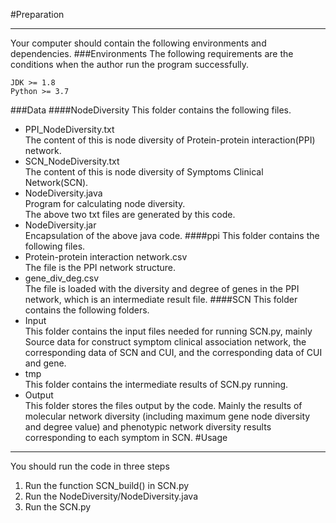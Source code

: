 #Preparation
***
Your computer should contain the following environments and dependencies.
###Environments
The following requirements are the conditions when the author run the program successfully.
```angular2html
JDK >= 1.8   
Python >= 3.7
```

###Data
####NodeDiversity
This folder contains the following files.  
+ PPI_NodeDiversity.txt  
  The content of this is node diversity of Protein-protein interaction(PPI) network.
+ SCN_NodeDiversity.txt  
  The content of this is node diversity of Symptoms Clinical Network(SCN).
+ NodeDiversity.java  
  Program for calculating node diversity.  
  The above two txt files are generated by this code.  
+ NodeDiversity.jar  
  Encapsulation of the above java code.
####ppi
This folder contains the following files.  
+ Protein-protein interaction network.csv  
The file is the PPI network structure.  
+ gene_div_deg.csv  
The file is loaded with the diversity and degree of genes in the PPI network, which is an intermediate result file.
####SCN
This folder contains the following folders.
+ Input  
This folder contains the input files needed for running SCN.py, mainly Source data for construct symptom clinical association network, the corresponding data of SCN and CUI, and the corresponding data of CUI and gene.
+ tmp  
This folder contains the intermediate results of SCN.py running.
+ Output  
This folder stores the files output by the code. Mainly the results of molecular network diversity (including maximum gene node diversity and degree value) and phenotypic network diversity results corresponding to each symptom in SCN.
#Usage
****
You should run the code in three steps
1. Run the function SCN_build() in SCN.py
2. Run the NodeDiversity/NodeDiversity.java
3. Run the SCN.py
